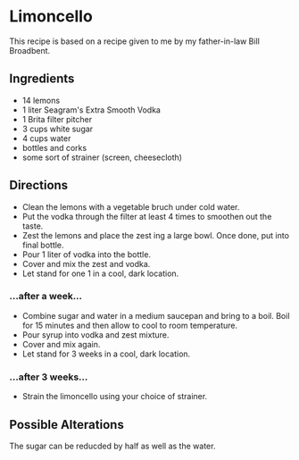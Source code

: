 # Limoncello

This recipe is based on a recipe given to me by my father-in-law Bill Broadbent.

## Ingredients

* 14 lemons
* 1 liter Seagram's Extra Smooth Vodka
* 1 Brita filter pitcher
* 3 cups white sugar
* 4 cups water
* bottles and corks
* some sort of strainer (screen, cheesecloth)


## Directions

* Clean the lemons with a vegetable bruch under cold water.
* Put the vodka through the filter at least 4 times to smoothen out the taste.  
* Zest the lemons and place the zest ing a large bowl.  Once done, put into final bottle.
* Pour 1 liter of vodka into the bottle.
* Cover and mix the zest and vodka.
* Let stand for one 1 in a cool, dark location.

### ...after a week...

* Combine sugar and water in a medium saucepan and bring to a boil.  Boil for 15 minutes and then allow to cool to room temperature.
* Pour syrup into vodka and zest mixture.
* Cover and mix again.
* Let stand for 3 weeks in a cool, dark location.

### ...after 3 weeks...

* Strain the limoncello using your choice of strainer.

## Possible Alterations

The sugar can be reducded by half as well as the water.